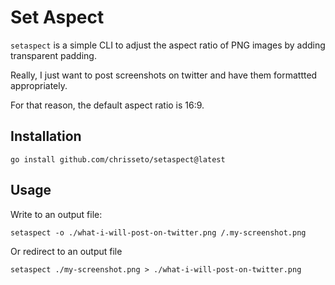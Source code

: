 # Set Aspect

`setaspect` is a simple CLI to adjust the aspect ratio of PNG images by adding transparent padding.

Really, I just want to post screenshots on twitter and have them formattted appropriately.

For that reason, the default aspect ratio is 16:9.

## Installation

```
go install github.com/chrisseto/setaspect@latest
```

## Usage

Write to an output file:
```
setaspect -o ./what-i-will-post-on-twitter.png /.my-screenshot.png
```

Or redirect to an output file
```
setaspect ./my-screenshot.png > ./what-i-will-post-on-twitter.png
```
